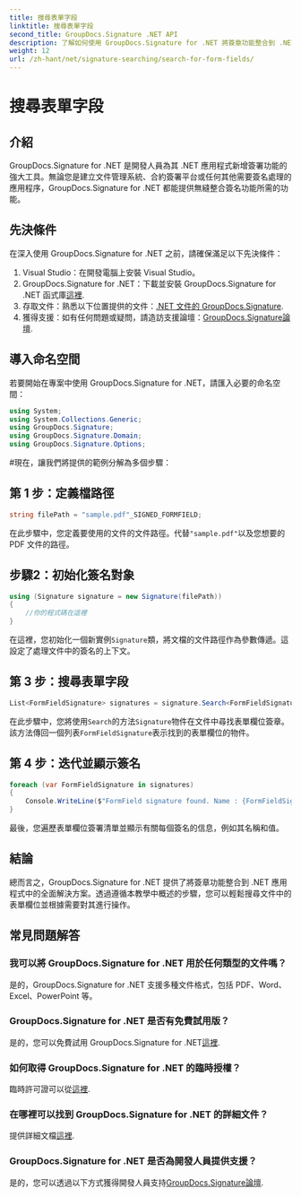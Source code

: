 ```yaml
---
title: 搜尋表單字段
linktitle: 搜尋表單字段
second_title: GroupDocs.Signature .NET API
description: 了解如何使用 GroupDocs.Signature for .NET 將簽章功能整合到 .NET 應用程式中。請按照我們的步驟進行無縫文件管理。
weight: 12
url: /zh-hant/net/signature-searching/search-for-form-fields/
---
```


# 搜尋表單字段

## 介紹
GroupDocs.Signature for .NET 是開發人員為其 .NET 應用程式新增簽署功能的強大工具。無論您是建立文件管理系統、合約簽署平台或任何其他需要簽名處理的應用程序，GroupDocs.Signature for .NET 都能提供無縫整合簽名功能所需的功能。
## 先決條件
在深入使用 GroupDocs.Signature for .NET 之前，請確保滿足以下先決條件：
1. Visual Studio：在開發電腦上安裝 Visual Studio。
2.  GroupDocs.Signature for .NET：下載並安裝 GroupDocs.Signature for .NET 函式庫[這裡](https://releases.groupdocs.com/signature/net/).
3. 存取文件：熟悉以下位置提供的文件：[.NET 文件的 GroupDocs.Signature](https://tutorials.groupdocs.com/signature/net/).
4. 獲得支援：如有任何問題或疑問，請造訪支援論壇：[GroupDocs.Signature論壇](https://forum.groupdocs.com/c/signature/13).

## 導入命名空間
若要開始在專案中使用 GroupDocs.Signature for .NET，請匯入必要的命名空間：
```csharp
using System;
using System.Collections.Generic;
using GroupDocs.Signature;
using GroupDocs.Signature.Domain;
using GroupDocs.Signature.Options;
```
#現在，讓我們將提供的範例分解為多個步驟：
## 第 1 步：定義檔路徑
```csharp
string filePath = "sample.pdf"_SIGNED_FORMFIELD;
```
在此步驟中，您定義要使用的文件的文件路徑。代替`"sample.pdf"`以及您想要的 PDF 文件的路徑。
## 步驟2：初始化簽名對象
```csharp
using (Signature signature = new Signature(filePath))
{
    //你的程式碼在這裡
}
```
在這裡，您初始化一個新實例`Signature`類，將文檔的文件路徑作為參數傳遞。這設定了處理文件中的簽名的上下文。
## 第 3 步：搜尋表單字段
```csharp
List<FormFieldSignature> signatures = signature.Search<FormFieldSignature>(SignatureType.FormField);
```
在此步驟中，您將使用`Search`的方法`Signature`物件在文件中尋找表單欄位簽章。該方法傳回一個列表`FormFieldSignature`表示找到的表單欄位的物件。
## 第 4 步：迭代並顯示簽名
```csharp
foreach (var FormFieldSignature in signatures)
{
    Console.WriteLine($"FormField signature found. Name : {FormFieldSignature.Name}. Value: {FormFieldSignature.Value}");
}
```
最後，您遍歷表單欄位簽署清單並顯示有關每個簽名的信息，例如其名稱和值。

## 結論
總而言之，GroupDocs.Signature for .NET 提供了將簽章功能整合到 .NET 應用程式中的全面解決方案。透過遵循本教學中概述的步驟，您可以輕鬆搜尋文件中的表單欄位並根據需要對其進行操作。
## 常見問題解答
### 我可以將 GroupDocs.Signature for .NET 用於任何類型的文件嗎？
是的，GroupDocs.Signature for .NET 支援多種文件格式，包括 PDF、Word、Excel、PowerPoint 等。
### GroupDocs.Signature for .NET 是否有免費試用版？
是的，您可以免費試用 GroupDocs.Signature for .NET[這裡](https://releases.groupdocs.com/).
### 如何取得 GroupDocs.Signature for .NET 的臨時授權？
臨時許可證可以從[這裡](https://purchase.groupdocs.com/temporary-license/).
### 在哪裡可以找到 GroupDocs.Signature for .NET 的詳細文件？
提供詳細文檔[這裡](https://tutorials.groupdocs.com/signature/net/).
### GroupDocs.Signature for .NET 是否為開發人員提供支援？
是的，您可以透過以下方式獲得開發人員支持[GroupDocs.Signature論壇](https://forum.groupdocs.com/c/signature/13).